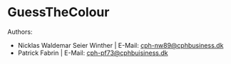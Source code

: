# GuessTheColour
Authors:
- Nicklas Waldemar Seier Winther | E-Mail: cph-nw89@cphbusiness.dk
- Patrick Fabrin | E-Mail: cph-pf73@cphbuisiness.dk